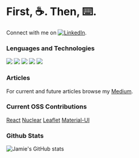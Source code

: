 
# First, :coffee:. Then, :keyboard:.
Connect with me on [![LinkedIn][3.2]][3].

### Lenguages and Technologies
![](https://img.shields.io/badge/Code-Python-informational?style=flat&logo=python&logoColor=white&color=2bbc8a)
![](https://img.shields.io/badge/Code-JavaScript-informational?style=flat&logo=javascript&logoColor=white&color=2bbc8a)
![](https://img.shields.io/badge/Shell-Bash-informational?style=flat&logo=gnu-bash&logoColor=white&color=2bbc8a)
![](https://img.shields.io/badge/Tools-PostgreSQL-informational?style=flat&logo=postgresql&logoColor=white&color=2bbc8a)
![](https://img.shields.io/badge/Cloud-Digital_Ocean-informational?style=flat&logo=digitalocean&logoColor=white&color=2bbc8a)

### Articles
For current and future articles browse my [Medium](https://jamieeunice.medium.com/).

### Current OSS Contributions
[React](https://github.com/facebook/react)
[Nuclear](https://github.com/nukeop/nuclear)
[Leaflet](https://github.com/Leaflet/Leaflet)
[Material-UI](https://github.com/mui-org/material-ui)

### Github Stats
![Jamie's GitHub stats](https://github-readme-stats.vercel.app/api?username=jamieeunice&theme=graywhite&show_icons=true)



<!-- links to social media icons -->

<!-- icons with padding -->
[2.1]: http://i.imgur.com/0o48UoR.png (github icon with padding)

<!-- icons without padding -->
[2.2]: http://i.imgur.com/9I6NRUm.png (github icon without padding)
[3.2]: https://raw.githubusercontent.com/MartinHeinz/MartinHeinz/master/linkedin-3-16.png (LinkedIn icon without padding)


<!-- links to your social media accounts -->
[3]: https://www.linkedin.com/in/jamieeunice/
